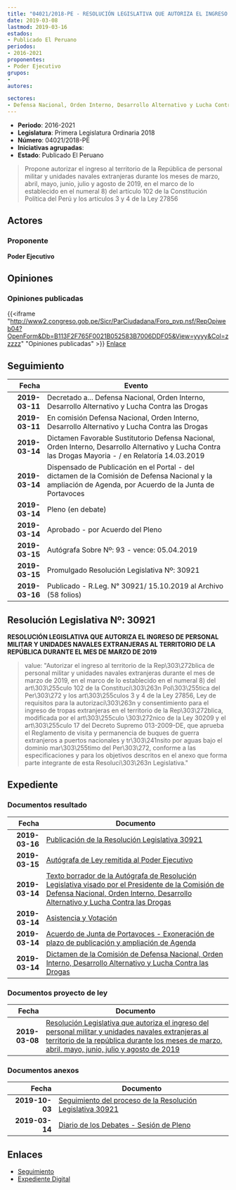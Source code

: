```yaml
---
title: "04021/2018-PE - RESOLUCIÓN LEGISLATIVA QUE AUTORIZA EL INGRESO DE PERSONAL MILITAR Y UNIDADES NAVALES EXTRANJERAS AL TERRITORIO DE LA REPÚBLICA DURANTE LOS MESES DE MARZO, ABRIL, MAYO, JUNIO, JULIO Y AGOSTO DE 2019"
date: 2019-03-08
lastmod: 2019-03-16
estados:
- Publicado El Peruano
periodos:
- 2016-2021
proponentes:
- Poder Ejecutivo
grupos:
- 
autores:

sectores:
- Defensa Nacional, Orden Interno, Desarrollo Alternativo y Lucha Contra las Drogas
---
```

- **Periodo**: 2016-2021
- **Legislatura**: Primera Legislatura Ordinaria 2018
- **Número**: 04021/2018-PE
- **Iniciativas agrupadas**: 
- **Estado**: Publicado El Peruano

> Propone autorizar el ingreso al territorio de la República de personal militar y unidades navales extranjeras durante los meses de marzo, abril, mayo, junio, julio y agosto de 2019, en el marco de lo establecido en el numeral 8) del artículo 102 de la Constitución Política del Perú y los artículos 3 y 4 de la Ley 27856


## Actores

### Proponente

**Poder Ejecutivo**

## Opiniones

### Opiniones publicadas

{{<iframe "http://www2.congreso.gob.pe/Sicr/ParCiudadana/Foro_pvp.nsf/RepOpiweb04?OpenForm&Db=B113F2F765F0021B052583B7006DDF05&View=yyyy&Col=zzzzz" "Opiniones publicadas" >}}
[Enlace](http://www2.congreso.gob.pe/Sicr/ParCiudadana/Foro_pvp.nsf/RepOpiweb04?OpenForm&Db=B113F2F765F0021B052583B7006DDF05&View=yyyy&Col=zzzzz)


## Seguimiento

| Fecha | Evento |
|------:|--------|
| **2019-03-11** | Decretado a... Defensa Nacional, Orden Interno, Desarrollo Alternativo y Lucha Contra las Drogas |
| **2019-03-11** | En comisión Defensa Nacional, Orden Interno, Desarrollo Alternativo y Lucha Contra las Drogas |
| **2019-03-14** | Dictamen Favorable Sustitutorio Defensa Nacional, Orden Interno, Desarrollo Alternativo y Lucha Contra las Drogas Mayoria - / en Relatoría 14.03.2019 |
| **2019-03-14** | Dispensado de Publicación en el Portal - del dictamen de la Comisión de Defensa Nacional y la ampliación de Agenda, por Acuerdo de la Junta de Portavoces |
| **2019-03-14** | Pleno (en debate) |
| **2019-03-14** | Aprobado - por Acuerdo del Pleno |
| **2019-03-15** | Autógrafa Sobre Nº: 93 - vence: 05.04.2019 |
| **2019-03-15** | Promulgado Resolución Legislativa Nº: 30921 |
| **2019-03-16** | Publicado - R.Leg. N° 30921/ 15.10.2019 al Archivo (58 folios) |

## Resolución Legislativa Nº: 30921

**RESOLUCIÓN LEGISLATIVA QUE AUTORIZA EL INGRESO DE PERSONAL MILITAR Y UNIDADES NAVALES EXTRANJERAS AL TERRITORIO DE LA REPÚBLICA DURANTE EL MES DE MARZO DE 2019**

> value: "Autorizar el ingreso al territorio de la Rep\303\272blica de personal militar y unidades navales extranjeras durante el mes de marzo de 2019, en el marco de lo establecido en el numeral 8) del art\303\255culo 102 de la Constituci\303\263n Pol\303\255tica del Per\303\272 y los art\303\255culos 3 y 4 de la Ley 27856, Ley de requisitos para la autorizaci\303\263n y consentimiento para el ingreso de tropas extranjeras en el territorio de la Rep\303\272blica, modificada por el art\303\255culo \303\272nico de la Ley 30209 y el art\303\255culo 17 del Decreto Supremo 013-2009-DE, que aprueba el Reglamento de visita y permanencia de buques de guerra extranjeros a puertos nacionales y tr\303\241nsito por aguas bajo el dominio mar\303\255timo del Per\303\272, conforme a las especificaciones y para los objetivos descritos en el anexo que forma parte integrante de esta Resoluci\303\263n Legislativa."


## Expediente

### Documentos resultado

| Fecha | Documento |
|------:|-----------|
| **2019-03-16** | [Publicación de la Resolución Legislativa 30921](http://www.leyes.congreso.gob.pe/Documentos/2016_2021/ADLP/Normas_Legales/30921-RLG.pdf) |
| **2019-03-15** | [Autógrafa de Ley remitida al Poder Ejecutivo](http://www.leyes.congreso.gob.pe/Documentos/2016_2021/ADLP/Texto_Aprobado/AU0402120190315.pdf) |
| **2019-03-14** | [Texto borrador de la Autógrafa de Resolución Legislativa visado por el Presidente de la Comisión de Defensa Nacional, Orden Interno, Desarrollo Alternativo y Lucha Contra las Drogas](http://www.leyes.congreso.gob.pe/Documentos/2016_2021/Texto_Borrador_de_Autografa/BAU0402120190314.pdf) |
| **2019-03-14** | [Asistencia y Votación](http://www.leyes.congreso.gob.pe/Documentos/2016_2021/Asistencia_y_Votacion/Proyectos_de_Ley/PL_AV04021_20190314..pdf) |
| **2019-03-14** | [Acuerdo de Junta de Portavoces - Exoneración de plazo de publicación y ampliación de Agenda](http://www.leyes.congreso.gob.pe/Documentos/2016_2021/Acuerdos/Junta_Portavoces/PL_AJP04021_20190314.pdf) |
| **2019-03-14** | [Dictamen de la Comisión de Defensa Nacional, Orden Interno, Desarrollo Alternativo y Lucha Contra las Drogas](http://www.leyes.congreso.gob.pe/Documentos/2016_2021/Dictamenes/Proyectos_de_Ley/04021DC07MAY20190314..pdf) |

### Documentos proyecto de ley

| Fecha | Documento |
|------:|-----------|
| **2019-03-08** | [Resolución Legislativa que autoriza el ingreso del personal militar y unidades navales extranjeras al territorio de la república durante los meses de marzo, abril, mayo, junio, julio y agosto de 2019](http://www.leyes.congreso.gob.pe/Documentos/2016_2021/Proyectos_de_Ley_y_de_Resoluciones_Legislativas/PL0402120190308.pdf) |

### Documentos anexos

| Fecha | Documento |
|------:|-----------|
| **2019-10-03** | [Seguimiento del proceso de la Resolución Legislativa 30921](http://www.leyes.congreso.gob.pe/Documentos/2016_2021/Seguimiento_de_Proyectos_de_Ley/04021PL20191003.pdf) |
| **2019-03-14** | [Diario de los Debates - Sesión de Pleno](http://www2.congreso.gob.pe/Sicr/DiarioDebates/Publicad.nsf/SesionesPleno/05256D6E0073DFE9052583BE005C6657/$FILE/SLO-2018-1.pdf) |

## Enlaces

- [Seguimiento](http://www2.congreso.gob.pe/Sicr/TraDocEstProc/CLProLey2016.nsf/f7fff46988ca05b1052578e100829cc7/cb468a68a8d1b09a052583b7007f6656?OpenDocument)
- [Expediente Digital](http://www2.congreso.gob.pe/Sicr/TraDocEstProc/Expvirt_2011.nsf/visbusqptramdoc1621/04021?opendocument)

